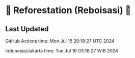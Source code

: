 
# 🌳 Reforestation (Reboisasi) 🌲

## Last Updated

GitHub Actions time: Mon Jul 15 20:18:27 UTC 2024

Indonesia/Jakarta time: Tue Jul 16 03:18:27 WIB 2024
